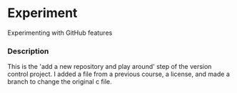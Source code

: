 # Experiment
Experimenting with GitHub features

### Description
This is the 'add a new repository and play around' step of the version control project. I added a file from a previous course, a license, and made a branch to change the original c file. 
